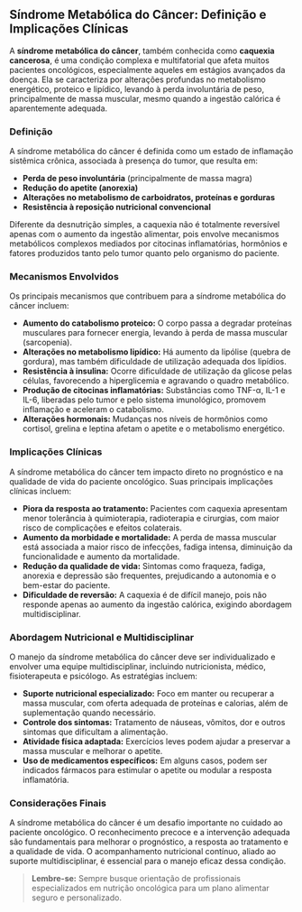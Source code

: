 
## Síndrome Metabólica do Câncer: Definição e Implicações Clínicas

A **síndrome metabólica do câncer**, também conhecida como **caquexia cancerosa**, é uma condição complexa e multifatorial que afeta muitos pacientes oncológicos, especialmente aqueles em estágios avançados da doença. Ela se caracteriza por alterações profundas no metabolismo energético, proteico e lipídico, levando à perda involuntária de peso, principalmente de massa muscular, mesmo quando a ingestão calórica é aparentemente adequada.

### Definição

A síndrome metabólica do câncer é definida como um estado de inflamação sistêmica crônica, associada à presença do tumor, que resulta em:

- **Perda de peso involuntária** (principalmente de massa magra)
- **Redução do apetite (anorexia)**
- **Alterações no metabolismo de carboidratos, proteínas e gorduras**
- **Resistência à reposição nutricional convencional**

Diferente da desnutrição simples, a caquexia não é totalmente reversível apenas com o aumento da ingestão alimentar, pois envolve mecanismos metabólicos complexos mediados por citocinas inflamatórias, hormônios e fatores produzidos tanto pelo tumor quanto pelo organismo do paciente.

### Mecanismos Envolvidos

Os principais mecanismos que contribuem para a síndrome metabólica do câncer incluem:

- **Aumento do catabolismo proteico:** O corpo passa a degradar proteínas musculares para fornecer energia, levando à perda de massa muscular (sarcopenia).
- **Alterações no metabolismo lipídico:** Há aumento da lipólise (quebra de gordura), mas também dificuldade de utilização adequada dos lipídios.
- **Resistência à insulina:** Ocorre dificuldade de utilização da glicose pelas células, favorecendo a hiperglicemia e agravando o quadro metabólico.
- **Produção de citocinas inflamatórias:** Substâncias como TNF-α, IL-1 e IL-6, liberadas pelo tumor e pelo sistema imunológico, promovem inflamação e aceleram o catabolismo.
- **Alterações hormonais:** Mudanças nos níveis de hormônios como cortisol, grelina e leptina afetam o apetite e o metabolismo energético.

### Implicações Clínicas

A síndrome metabólica do câncer tem impacto direto no prognóstico e na qualidade de vida do paciente oncológico. Suas principais implicações clínicas incluem:

- **Piora da resposta ao tratamento:** Pacientes com caquexia apresentam menor tolerância à quimioterapia, radioterapia e cirurgias, com maior risco de complicações e efeitos colaterais.
- **Aumento da morbidade e mortalidade:** A perda de massa muscular está associada a maior risco de infecções, fadiga intensa, diminuição da funcionalidade e aumento da mortalidade.
- **Redução da qualidade de vida:** Sintomas como fraqueza, fadiga, anorexia e depressão são frequentes, prejudicando a autonomia e o bem-estar do paciente.
- **Dificuldade de reversão:** A caquexia é de difícil manejo, pois não responde apenas ao aumento da ingestão calórica, exigindo abordagem multidisciplinar.

### Abordagem Nutricional e Multidisciplinar

O manejo da síndrome metabólica do câncer deve ser individualizado e envolver uma equipe multidisciplinar, incluindo nutricionista, médico, fisioterapeuta e psicólogo. As estratégias incluem:

- **Suporte nutricional especializado:** Foco em manter ou recuperar a massa muscular, com oferta adequada de proteínas e calorias, além de suplementação quando necessário.
- **Controle dos sintomas:** Tratamento de náuseas, vômitos, dor e outros sintomas que dificultam a alimentação.
- **Atividade física adaptada:** Exercícios leves podem ajudar a preservar a massa muscular e melhorar o apetite.
- **Uso de medicamentos específicos:** Em alguns casos, podem ser indicados fármacos para estimular o apetite ou modular a resposta inflamatória.

### Considerações Finais

A síndrome metabólica do câncer é um desafio importante no cuidado ao paciente oncológico. O reconhecimento precoce e a intervenção adequada são fundamentais para melhorar o prognóstico, a resposta ao tratamento e a qualidade de vida. O acompanhamento nutricional contínuo, aliado ao suporte multidisciplinar, é essencial para o manejo eficaz dessa condição.

> **Lembre-se:** Sempre busque orientação de profissionais especializados em nutrição oncológica para um plano alimentar seguro e personalizado.
```
